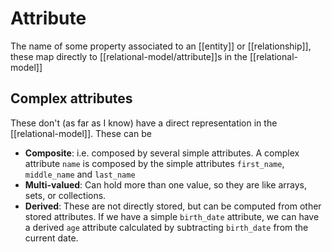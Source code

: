 # Attribute
The name of some property associated to an [[entity]] or [[relationship]], these map directly to [[relational-model/attribute]]s in the [[relational-model]]

## Complex attributes
These don't (as far as I know) have a direct representation in the [[relational-model]]. These can be

* **Composite**: i.e. composed by several simple attributes. A complex attribute `name` is composed by the simple attributes `first_name`, `middle_name` and `last_name`
* **Multi-valued**: Can hold more than one value, so they are like arrays, sets, or collections.
* **Derived**: These are not directly stored, but can be computed from other stored attributes. If we have a simple `birth_date` attribute, we can have a derived `age` attribute calculated by subtracting `birth_date` from the current date.

